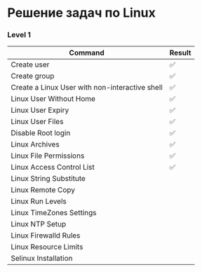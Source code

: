 # Решение задач по Linux


### Level 1

| Command                                                                     | Result |
| --------------------------------------------------------------------------- |--------|
| Create user                                                                 |✅      |
| Create group                                                                |✅      |
| Create a Linux User with non-interactive shell                              |✅      |
| Linux User Without Home                                                     |✅      |
| Linux User Expiry                                                           |✅      |
| Linux User Files                                                            |✅      |
| Disable Root login                                                          |✅      |
| Linux Archives                                                              |✅      |
| Linux File Permissions                                                      |✅      |
| Linux Access Control List                                                   |✅      |
| Linux String Substitute                                                     |        |
| Linux Remote Copy                                                           |        |
| Linux Run Levels                                                            |        |
| Linux TimeZones Settings                                                    |        |
| Linux NTP Setup                                                             |        |
| Linux Firewalld Rules                                                       |        |
| Linux Resource Limits                                                       |        |
| Selinux Installation                                                        |        |

